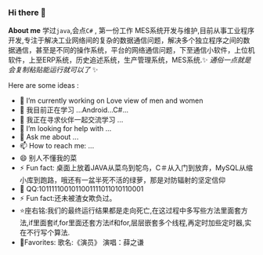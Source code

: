 ### Hi there 👋


**About me** 学过`java`,会点`C#` , 第一份工作 MES系统开发与维护,目前从事工业程序开发,专注于解决工业网络间的复杂的数据通信问题，解决多个独立程序之间的数据通信，甚至是不同的操作系统，平台的网络通信问题，下至通信小软件，上位机软件，上至ERP系统，历史追述系统，生产管理系统，MES系统.✨ _通俗一点就是会复制粘贴能运行就可以了_ ✨

Here are some ideas :

- 🔭 I’m currently working on Love view of men and women
- 🌱 我目前正在学习 ...Android...C#...
- 👯 我正在寻求伙伴一起交流学习 ...
- 🤔 I’m looking for help with ...
- 💬 Ask me about ...
- 📫 How to reach me: ...
- 😄 别人不懂我的菜
- ⚡ Fun fact: 桌面上放着JAVA从菜鸟到鸵鸟，C＃从入门到放弃，MySQL从缩小库到跑路，哦还有一盆半死不活的绿萝，那是对防辐射的坚定信仰
- 🐧 QQ:1011111001011001111011010110001
- ⚡ Fun fact:还未被渣女欺负过。
- ⭐座右铭:我们的最终运行结果都是走向死亡,在这过程中多写些方法里面套方法,if里面套if,for里面还套方法if和for,层层嵌套多个线程,再定时加些定时器,实在不行写个算法.
- 🎵Favorites: 歌名:《演员》 演唱：薛之谦

